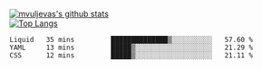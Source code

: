 [![mvuljevas's github stats](https://github-readme-stats.vercel.app/api?username=mvuljevas&show_icons=true&theme=dracula)](https://www.mvuljevas.com)
<br>
[![Top Langs](https://github-readme-stats.vercel.app/api/top-langs/?username=mvuljevas&theme=dracula)](https://www.mvuljevas.com)

<!--START_SECTION:waka-->
```text
Liquid   35 mins         ██████████████▒░░░░░░░░░░   57.60 % 
YAML     13 mins         █████▒░░░░░░░░░░░░░░░░░░░   21.29 % 
CSS      12 mins         █████▒░░░░░░░░░░░░░░░░░░░   21.11 % 
```
<!--END_SECTION:waka-->

